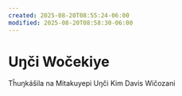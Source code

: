 ```yaml
---
created: 2025-08-20T08:55:24-06:00
modified: 2025-08-20T08:58:30-06:00
---
```


# Uŋči Wočekiye

Tȟuŋkášila na Mitakuyepi
Uŋči Kim Davis Wičozani
